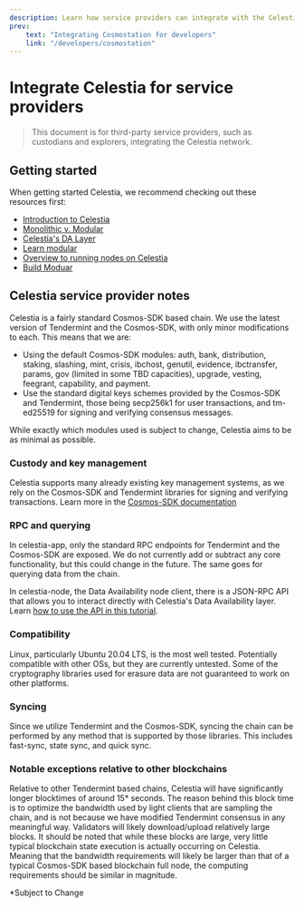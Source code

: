 ```yaml
---
description: Learn how service providers can integrate with the Celestia network.
prev:
    text: "Integrating Cosmostation for developers"
    link: "/developers/cosmostation"
---
```


# Integrate Celestia for service providers

> This document is for third-party service providers, such as custodians and
> explorers, integrating the Celestia network.

## Getting started

When getting started Celestia, we recommend checking out these resources first:

- [Introduction to Celestia](../learn/how-celestia-works/introduction.md)
- [Monolithic v. Modular](../learn/how-celestia-works/monolithic-vs-modular.md)
- [Celestia's DA Layer](../learn/how-celestia-works/data-availability-layer.md)
- [Learn modular](https://celestia.org/learn.md)
- [Overview to running nodes on Celestia](../nodes/overview.md)
- [Build Moduar](./build-modular.md)

## Celestia service provider notes

Celestia is a fairly standard Cosmos-SDK based chain. We use the latest version
of Tendermint and the Cosmos-SDK, with only minor modifications to each. This
means that we are:

- Using the default Cosmos-SDK modules: auth, bank, distribution, staking,
  slashing, mint, crisis, ibchost, genutil, evidence, ibctransfer, params, gov
  (limited in some TBD capacities), upgrade, vesting, feegrant, capability, and
  payment.
- Use the standard digital keys schemes provided by the Cosmos-SDK and
  Tendermint, those being secp256k1 for user transactions, and tm-ed25519 for
  signing and verifying consensus messages.

While exactly which modules used is subject to change, Celestia aims to be as
minimal as possible.

### Custody and key management

Celestia supports many already existing key management systems, as we rely on
the Cosmos-SDK and Tendermint libraries for signing and verifying transactions.
Learn more in the
[Cosmos-SDK documentation](https://docs.cosmos.network/main/basics/accounts.html#keys-accounts-addresses-and-signatures)

### RPC and querying

In celestia-app, only the standard RPC endpoints for Tendermint and the
Cosmos-SDK are exposed. We do not currently add or subtract any core
functionality, but this could change in the future. The same goes for querying
data from the chain.

In celestia-node, the Data Availability node client, there is a JSON-RPC API
that allows you to interact directly with Celestia's Data Availability layer.
Learn [how to use the API in this tutorial](./node-tutorial.md).

### Compatibility

Linux, particularly Ubuntu 20.04 LTS, is the most well tested. Potentially
compatible with other OSs, but they are currently untested. Some of the
cryptography libraries used for erasure data are not guaranteed to work on
other platforms.

### Syncing

Since we utilize Tendermint and the Cosmos-SDK, syncing the chain can be
performed by any method that is supported by those libraries. This includes
fast-sync, state sync, and quick sync.

### Notable exceptions relative to other blockchains

Relative to other Tendermint based chains, Celestia will have significantly
longer blocktimes of around 15\* seconds. The reason behind this block time is to
optimize the bandwidth used by light clients that are sampling the chain, and
is not because we have modified Tendermint consensus in any meaningful way.
Validators will likely download/upload relatively large blocks. It should be
noted that while these blocks are large, very little typical blockchain state
execution is actually occurring on Celestia. Meaning that the bandwidth
requirements will likely be larger than that of a typical Cosmos-SDK based
blockchain full node, the computing requirements should be similar in
magnitude.

\*Subject to Change
